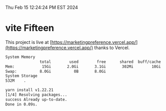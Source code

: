 Thu Feb 15 12:24:24 PM EST 2024

# vite Fifteen


This project is live at [https://marketingpreference.vercel.app/](https://marketingpreference.vercel.app/) thanks to Vercel.

```bash
System Memory
               total        used        free      shared  buff/cache   available
Mem:            15Gi       2.0Gi       3.1Gi       302Mi        10Gi        13Gi
Swap:          8.0Gi          0B       8.0Gi
System Storage
532M	.
```
```bash
yarn install v1.22.21
[1/4] Resolving packages...
success Already up-to-date.
Done in 0.09s.
```
